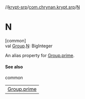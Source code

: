 //[krypt-srp](../../index.md)/[com.chrynan.krypt.srp](index.md)/[N](-n.md)

# N

[common]\
val [Group](-group/index.md).[N](-n.md): BigInteger

An alias property for [Group.prime](-group/prime.md).

#### See also

common

| |
|---|
| [Group.prime](-group/prime.md) |
